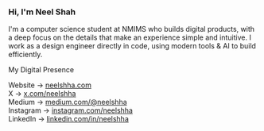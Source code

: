 <h3>Hi, I'm Neel Shah</h3>
<p>I'm a computer science student at NMIMS who builds digital products, with a deep focus on the details that make an experience simple and intuitive. I work as a design engineer directly in code, using modern tools & AI to build efficiently.</p>
<p>My Digital Presence</p>
<ul style="list-style-type: none; padding-left: 0;">
    <li>Website → <a target="_blank" href="https://www.neelshha.com/">neelshha.com</a></li>
    <li>X → <a target="_blank" href="https://x.com/neelshha">x.com/neelshha</a></li>
    <li>Medium → <a target="_blank" href="https://medium.com/@neelshha">medium.com/@neelshha</a></li>
    <li>Instagram → <a target="_blank" href="https://www.instagram.com/neelshha">instagram.com/neelshha</a></li>
    <li>LinkedIn → <a target="_blank" href="https://www.linkedin.com/in/neelshha">linkedin.com/in/neelshha</a></li>
</ul>

